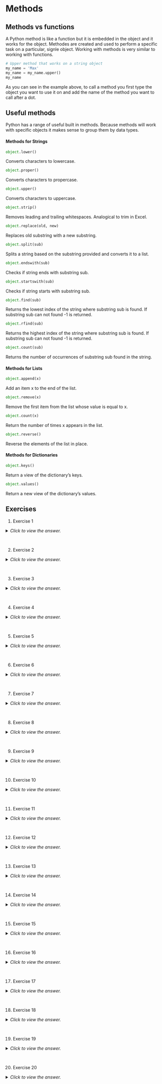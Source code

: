 # Methods

## Methods vs functions

A Python method is like a function but it is embedded in the object and it works for the object. Methodes are created and used to perform a specific task on a particular, signle object. Working with methods is very similar to working with functions.

```python
# Upper method that works on a string object
my_name = 'Max'
my_name = my_name.upper()
my_name
```

As you can see in the example above, to call a method you first type the object you want to use it on and add the name of the method you want to call after a dot. 

## Useful methods

Python has a range of useful built in methods. Because methods will work with specific objects it makes sense to group them by data types.

#### Methods for Strings

```python
object.lower()
```

Converts characters to lowercase.

```python
object.proper()
```

Converts characters to propercase.

```python
object.upper()
```

Converts characters to uppercase.

```python
object.strip()
```

Removes leading and trailing whitespaces. Analogical to trim in Excel.

```python
object.replace(old, new)
```

Replaces old substring with a new substring.

```python
object.split(sub)
```

Splits a string based on the substring provided and converts it to a list.

```python
object.endswith(sub)
```

Checks if string ends with substring sub.

```python
object.startswith(sub)
```

Checks if string starts with substring sub.

```python
object.find(sub)
```

Returns the lowest index of the string where substring sub is found. If substring sub can not found -1 is returned.

```python
object.rfind(sub)
```

Returns the highest index of the string where substring sub is found. If substring sub can not found -1 is returned.

```python
object.count(sub)
```

Returns the number of occurrences of substring sub found in the string.

#### Methods for Lists

```python
object.append(x)
```

Add an item x to the end of the list.

```python
object.remove(x)
```

Remove the first item from the list whose value is equal to x.

```python
object.count(x)
```

Return the number of times x appears in the list.

```python
object.reverse()
```

Reverse the elements of the list in place.

#### Methods for Dictionaries

```python
object.keys()
```

Return a view of the dictionary’s keys.

```python
object.values()
```

Return a new view of the dictionary’s values.

## Exercises

1) Exercise 1
<details><summary><i>Click to view the answer.</i></summary>
<p>

```python
code
```

</p>
</details>
<p>&nbsp;</p>

2) Exercise 2
<details><summary><i>Click to view the answer.</i></summary>
<p>

```python
code
```

</p>
</details>
<p>&nbsp;</p>

3) Exercise 3
<details><summary><i>Click to view the answer.</i></summary>
<p>

```python
code
```

</p>
</details>
<p>&nbsp;</p>

4) Exercise 4
<details><summary><i>Click to view the answer.</i></summary>
<p>

```python
code
```

</p>
</details>
<p>&nbsp;</p>

5) Exercise 5
<details><summary><i>Click to view the answer.</i></summary>
<p>

```python
code
```

</p>
</details>
<p>&nbsp;</p>

6) Exercise 6
<details><summary><i>Click to view the answer.</i></summary>
<p>

```python
code
```

</p>
</details>
<p>&nbsp;</p>

7) Exercise 7
<details><summary><i>Click to view the answer.</i></summary>
<p>

```python
code
```

</p>
</details>
<p>&nbsp;</p>

8) Exercise 8
<details><summary><i>Click to view the answer.</i></summary>
<p>

```python
code
```

</p>
</details>
<p>&nbsp;</p>

9) Exercise 9
<details><summary><i>Click to view the answer.</i></summary>
<p>

```python
code
```

</p>
</details>
<p>&nbsp;</p>

10) Exercise 10
<details><summary><i>Click to view the answer.</i></summary>
<p>

```python
code
```

</p>
</details>
<p>&nbsp;</p>

11) Exercise 11
<details><summary><i>Click to view the answer.</i></summary>
<p>

```python
code
```

</p>
</details>
<p>&nbsp;</p>

12) Exercise 12
<details><summary><i>Click to view the answer.</i></summary>
<p>

```python
code
```

</p>
</details>
<p>&nbsp;</p>

13) Exercise 13
<details><summary><i>Click to view the answer.</i></summary>
<p>

```python
code
```

</p>
</details>
<p>&nbsp;</p>

14) Exercise 14
<details><summary><i>Click to view the answer.</i></summary>
<p>

```python
code
```

</p>
</details>
<p>&nbsp;</p>

15) Exercise 15
<details><summary><i>Click to view the answer.</i></summary>
<p>

```python
code
```

</p>
</details>
<p>&nbsp;</p>

16) Exercise 16
<details><summary><i>Click to view the answer.</i></summary>
<p>

```python
code
```

</p>
</details>
<p>&nbsp;</p>

17) Exercise 17
<details><summary><i>Click to view the answer.</i></summary>
<p>

```python
code
```

</p>
</details>
<p>&nbsp;</p>

18) Exercise 18
<details><summary><i>Click to view the answer.</i></summary>
<p>

```python
code
```

</p>
</details>
<p>&nbsp;</p>

19) Exercise 19
<details><summary><i>Click to view the answer.</i></summary>
<p>

```python
code
```

</p>
</details>
<p>&nbsp;</p>

20) Exercise 20
<details><summary><i>Click to view the answer.</i></summary>
<p>

```python
code
```

</p>
</details>
<p>&nbsp;</p>
